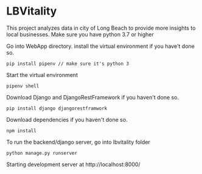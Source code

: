 # LBVitality
This project analyzes data in city of Long Beach to provide more insights to local businesses.
Make sure you have python 3.7 or higher

Go into WebApp directory. install the virtual environment if you have't done so.
```
pip install pipenv // make sure it's python 3
```

Start the virtual environment
```
pipenv shell
```
Download Django and DjangoRestFramework if you haven't done so.
```
pip install django djangorestframwork
```

Download dependencies if you haven't done so.
```
npm install
```

To run the backend/django server, go into lbvitality folder 
```
python manage.py runserver
```
Starting development server at http://localhost:8000/
